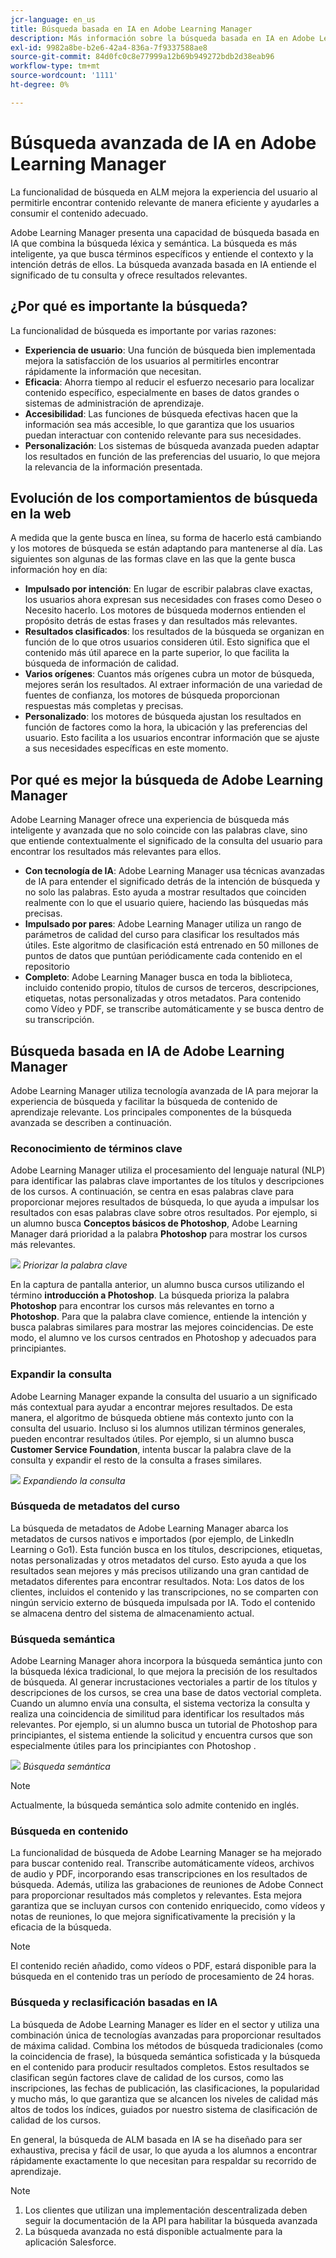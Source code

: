 ```yaml
---
jcr-language: en_us
title: Búsqueda basada en IA en Adobe Learning Manager
description: Más información sobre la búsqueda basada en IA en Adobe Learning Manager
exl-id: 9982a8be-b2e6-42a4-836a-7f9337588ae8
source-git-commit: 84d0fc0c8e77999a12b69b949272bdb2d38eab96
workflow-type: tm+mt
source-wordcount: '1111'
ht-degree: 0%

---
```


# Búsqueda avanzada de IA en Adobe Learning Manager

La funcionalidad de búsqueda en ALM mejora la experiencia del usuario al permitirle encontrar contenido relevante de manera eficiente y ayudarles a consumir el contenido adecuado.

Adobe Learning Manager presenta una capacidad de búsqueda basada en IA que combina la búsqueda léxica y semántica. La búsqueda es más inteligente, ya que busca términos específicos y entiende el contexto y la intención detrás de ellos. La búsqueda avanzada basada en IA entiende el significado de tu consulta y ofrece resultados relevantes.

## ¿Por qué es importante la búsqueda?

La funcionalidad de búsqueda es importante por varias razones:

* **Experiencia de usuario**: Una función de búsqueda bien implementada mejora la satisfacción de los usuarios al permitirles encontrar rápidamente la información que necesitan.
* **Eficacia**: Ahorra tiempo al reducir el esfuerzo necesario para localizar contenido específico, especialmente en bases de datos grandes o sistemas de administración de aprendizaje.
* **Accesibilidad**: Las funciones de búsqueda efectivas hacen que la información sea más accesible, lo que garantiza que los usuarios puedan interactuar con contenido relevante para sus necesidades.
* **Personalización**: Los sistemas de búsqueda avanzada pueden adaptar los resultados en función de las preferencias del usuario, lo que mejora la relevancia de la información presentada.

## Evolución de los comportamientos de búsqueda en la web

A medida que la gente busca en línea, su forma de hacerlo está cambiando y los motores de búsqueda se están adaptando para mantenerse al día. Las siguientes son algunas de las formas clave en las que la gente busca información hoy en día:

* **Impulsado por intención**: En lugar de escribir palabras clave exactas, los usuarios ahora expresan sus necesidades con frases como Deseo o Necesito hacerlo. Los motores de búsqueda modernos entienden el propósito detrás de estas frases y dan resultados más relevantes.
* **Resultados clasificados**: los resultados de la búsqueda se organizan en función de lo que otros usuarios consideren útil. Esto significa que el contenido más útil aparece en la parte superior, lo que facilita la búsqueda de información de calidad.
* **Varios orígenes**: Cuantos más orígenes cubra un motor de búsqueda, mejores serán los resultados. Al extraer información de una variedad de fuentes de confianza, los motores de búsqueda proporcionan respuestas más completas y precisas.
* **Personalizado**: los motores de búsqueda ajustan los resultados en función de factores como la hora, la ubicación y las preferencias del usuario. Esto facilita a los usuarios encontrar información que se ajuste a sus necesidades específicas en este momento.

## Por qué es mejor la búsqueda de Adobe Learning Manager

Adobe Learning Manager ofrece una experiencia de búsqueda más inteligente y avanzada que no solo coincide con las palabras clave, sino que entiende contextualmente el significado de la consulta del usuario para encontrar los resultados más relevantes para ellos.

* **Con tecnología de IA**: Adobe Learning Manager usa técnicas avanzadas de IA para entender el significado detrás de la intención de búsqueda y no solo las palabras. Esto ayuda a mostrar resultados que coinciden realmente con lo que el usuario quiere, haciendo las búsquedas más precisas.
* **Impulsado por pares**: Adobe Learning Manager utiliza un rango de parámetros de calidad del curso para clasificar los resultados más útiles. Este algoritmo de clasificación está entrenado en 50 millones de puntos de datos que puntúan periódicamente cada contenido en el repositorio
* **Completo**: Adobe Learning Manager busca en toda la biblioteca, incluido contenido propio, títulos de cursos de terceros, descripciones, etiquetas, notas personalizadas y otros metadatos. Para contenido como Vídeo y PDF, se transcribe automáticamente y se busca dentro de su transcripción.

## Búsqueda basada en IA de Adobe Learning Manager

Adobe Learning Manager utiliza tecnología avanzada de IA para mejorar la experiencia de búsqueda y facilitar la búsqueda de contenido de aprendizaje relevante. Los principales componentes de la búsqueda avanzada se describen a continuación.

### Reconocimiento de términos clave

Adobe Learning Manager utiliza el procesamiento del lenguaje natural (NLP) para identificar las palabras clave importantes de los títulos y descripciones de los cursos. A continuación, se centra en esas palabras clave para proporcionar mejores resultados de búsqueda, lo que ayuda a impulsar los resultados con esas palabras clave sobre otros resultados. Por ejemplo, si un alumno busca **Conceptos básicos de Photoshop**, Adobe Learning Manager dará prioridad a la palabra **Photoshop** para mostrar los cursos más relevantes.

![](assets/search-2.png)
_Priorizar la palabra clave_

En la captura de pantalla anterior, un alumno busca cursos utilizando el término **introducción a Photoshop**. La búsqueda prioriza la palabra **Photoshop** para encontrar los cursos más relevantes en torno a **Photoshop**. Para que la palabra clave comience, entiende la intención y busca palabras similares para mostrar las mejores coincidencias. De este modo, el alumno ve los cursos centrados en Photoshop y adecuados para principiantes.

### Expandir la consulta

Adobe Learning Manager expande la consulta del usuario a un significado más contextual para ayudar a encontrar mejores resultados. De esta manera, el algoritmo de búsqueda obtiene más contexto junto con la consulta del usuario. Incluso si los alumnos utilizan términos generales, pueden encontrar resultados útiles. Por ejemplo, si un alumno busca **Customer Service Foundation**, intenta buscar la palabra clave de la consulta y expandir el resto de la consulta a frases similares.

![](assets/search-1.png)
_Expandiendo la consulta_

### Búsqueda de metadatos del curso

La búsqueda de metadatos de Adobe Learning Manager abarca los metadatos de cursos nativos e importados (por ejemplo, de LinkedIn Learning o Go1). Esta función busca en los títulos, descripciones, etiquetas, notas personalizadas y otros metadatos del curso. Esto ayuda a que los resultados sean mejores y más precisos utilizando una gran cantidad de metadatos diferentes para encontrar resultados.
Nota: Los datos de los clientes, incluidos el contenido y las transcripciones, no se comparten con ningún servicio externo de búsqueda impulsada por IA. Todo el contenido se almacena dentro del sistema de almacenamiento actual.

### Búsqueda semántica

Adobe Learning Manager ahora incorpora la búsqueda semántica junto con la búsqueda léxica tradicional, lo que mejora la precisión de los resultados de búsqueda. Al generar incrustaciones vectoriales a partir de los títulos y descripciones de los cursos, se crea una base de datos vectorial completa. Cuando un alumno envía una consulta, el sistema vectoriza la consulta y realiza una coincidencia de similitud para identificar los resultados más relevantes. Por ejemplo, si un alumno busca un tutorial de Photoshop para principiantes, el sistema entiende la solicitud y encuentra cursos que son especialmente útiles para los principiantes con Photoshop .

![](assets/semantic-search.png)
_Búsqueda semántica_

>[!NOTE]
>
>Actualmente, la búsqueda semántica solo admite contenido en inglés.

### Búsqueda en contenido

La funcionalidad de búsqueda de Adobe Learning Manager se ha mejorado para buscar contenido real. Transcribe automáticamente vídeos, archivos de audio y PDF, incorporando esas transcripciones en los resultados de búsqueda. Además, utiliza las grabaciones de reuniones de Adobe Connect para proporcionar resultados más completos y relevantes. Esta mejora garantiza que se incluyan cursos con contenido enriquecido, como vídeos y notas de reuniones, lo que mejora significativamente la precisión y la eficacia de la búsqueda.

>[!NOTE]
>
>El contenido recién añadido, como vídeos o PDF, estará disponible para la búsqueda en el contenido tras un período de procesamiento de 24 horas.

### Búsqueda y reclasificación basadas en IA

La búsqueda de Adobe Learning Manager es líder en el sector y utiliza una combinación única de tecnologías avanzadas para proporcionar resultados de máxima calidad. Combina los métodos de búsqueda tradicionales (como la coincidencia de frase), la búsqueda semántica sofisticada y la búsqueda en el contenido para producir resultados completos. Estos resultados se clasifican según factores clave de calidad de los cursos, como las inscripciones, las fechas de publicación, las clasificaciones, la popularidad y mucho más, lo que garantiza que se alcancen los niveles de calidad más altos de todos los índices, guiados por nuestro sistema de clasificación de calidad de los cursos.

En general, la búsqueda de ALM basada en IA se ha diseñado para ser exhaustiva, precisa y fácil de usar, lo que ayuda a los alumnos a encontrar rápidamente exactamente lo que necesitan para respaldar su recorrido de aprendizaje.


>[!NOTE]
>
>1. Los clientes que utilizan una implementación descentralizada deben seguir la documentación de la API para habilitar la búsqueda avanzada
>2. La búsqueda avanzada no está disponible actualmente para la aplicación Salesforce.
